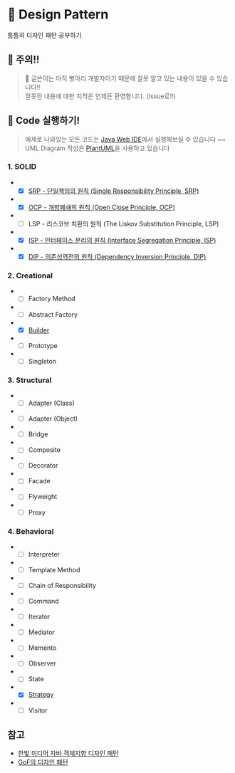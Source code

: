 # :open_book: Design Pattern
틈틈히 디자인 패턴 공부하기

## :rotating_light: 주의!!
> :seedling: 글쓴이는 아직 병아리 개발자이기 때문에 잘못 알고 있는 내용이 있을 수 있습니다!!  
> 잘못된 내용에 대한 지적은 언제든 환영합니다. (Issue로!!)

## :tada: Code 실행하기!
> 예제로 나와있는 모든 코드는 [Java Web IDE](https://www.tutorialspoint.com/compile_java_online.php)에서 실행해보실 수 있습니다 ~~  
> UML Diagram 작성은 [PlantUML](http://www.plantuml.com/plantuml/uml/SyfFKj2rKt3CoKnELR1Io4ZDoSa70000)을 사용하고 있습니다

### 1. SOLID
* - [x] [SRP - 단일책임의 원칙 (Single Responsibility Principle, SRP)](https://github.com/riyenas0925/Design_Pattern/blob/master/Single%20Responsibility%20Principle.md)
* - [x] [OCP - 개방폐쇄의 원칙 (Open Close Principle, OCP)](https://github.com/riyenas0925/Design_Pattern/blob/master/Open%20Close%20Principle.md)
* - [ ] LSP - 리스코브 치환의 원칙 (The Liskov Substitution Principle, LSP)
* - [x] [ISP - 인터페이스 분리의 원칙 (Interface Segregation Principle, ISP)](https://github.com/riyenas0925/Design_Pattern/blob/master/Interface%20Segregation%20Principle.md)
* - [x] [DIP - 의존성역전의 원칙 (Dependency Inversion Principle, DIP)](https://github.com/riyenas0925/Design_Pattern/blob/master/Dependency%20Inversion%20Principle.md)

### 2. Creational
* - [ ] Factory Method[](https://github.com/riyenas0925/Design_Pattern/blob/master/Factory%20Method%20Pattern.md)
* - [ ] Abstract Factory
* - [x] [Builder](https://github.com/riyenas0925/Design_Pattern/blob/master/Builder%20Pattern.md)
* - [ ] Prototype
* - [ ] Singleton[](https://github.com/riyenas0925/Design_Pattern/blob/master/Singleton%20Pattern.md)

### 3. Structural
* - [ ] Adapter (Class)
* - [ ] Adapter (Object)
* - [ ] Bridge
* - [ ] Composite[](https://github.com/riyenas0925/Design_Pattern/blob/master/Composite%20Pattern.md)
* - [ ] Decorator[](https://github.com/riyenas0925/Design_Pattern/blob/master/Decorator%20Pattern.md)
* - [ ] Facade
* - [ ] Flyweight
* - [ ] Proxy

### 4. Behavioral
* - [ ] Interpreter
* - [ ] Template Method[](https://github.com/riyenas0925/Design_Pattern/blob/master/Template%20Method%20Pattern.md)
* - [ ] Chain of Responsibility
* - [ ] Command[](https://github.com/riyenas0925/Design_Pattern/blob/master/Command%20Pattern.md)
* - [ ] Iterator
* - [ ] Mediator
* - [ ] Memento
* - [ ] Observer[](https://github.com/riyenas0925/Design_Pattern/blob/master/Observer%20Pattern.md)
* - [ ] State[](https://github.com/riyenas0925/Design_Pattern/blob/master/State%20Pattern.md)
* - [x] [Strategy](https://github.com/riyenas0925/Design_Pattern/blob/master/Strategy%20Pattern.md)
* - [ ] Visitor

## 참고
* [한빛 미디어 자바 객체지향 디자인 패턴](http://m.hanbit.co.kr/store/books/book_view.html?p_code=B3400922670)
* [GoF의 디자인 패턴](https://www.aladin.co.kr/shop/wproduct.aspx?ItemId=56051596)
